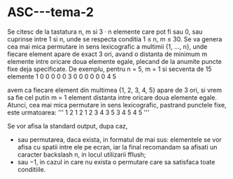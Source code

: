 # ASC---tema-2

Se citesc de la tastatura n, m si 3 · n elemente care pot fi sau 0, sau cuprinse intre 1 si n, unde se
respecta conditia 1 ≤ n, m ≤ 30. Se va genera cea mai mica permutare in sens lexicografic a
multimii {1, ..., n}, unde fiecare element apare de exact 3 ori, avand o distanta de minimum m
elemente intre oricare doua elemente egale, plecand de la anumite puncte fixe deja specificate.
De exemplu, pentru n = 5, m = 1 si secventa de 15 elemente
1 0 0 0 0 0 3 0 0 0 0 0 0 4 5

avem ca fiecare element din multimea {1, 2, 3, 4, 5} apare de 3 ori, si vrem sa fie cel putin m =
1 element distanta intre oricare doua elemente egale. Atunci, cea mai mica permutare in sens
lexicografic, pastrand punctele fixe, este urmatoarea:
'''
1 2 1 2 1 2 3 4 3 5 3 4 5 4 5
'''

Se vor afisa la standard output, dupa caz,
- sau permutarea, daca exista, in formatul de mai sus: elementele se vor afisa cu spatii intre ele
pe ecran, iar la final recomandam sa afisati un caracter backslash n, in locul utilizarii fflush;
- sau −1, in cazul in care nu exista o permutare care sa satisfaca toate conditiile.
